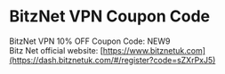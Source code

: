 # BitzNet VPN Coupon Code
BitzNet VPN 10% OFF Coupon Code: NEW9  
Bitz Net official website: [https://www.bitznetuk.com](https://dash.bitznetuk.com/#/register?code=sZXrPxJ5)
